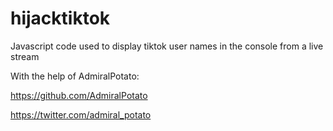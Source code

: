 # hijacktiktok
Javascript code used to display tiktok user names in the console from a live stream

With the help of AdmiralPotato:

https://github.com/AdmiralPotato

https://twitter.com/admiral_potato
